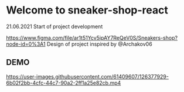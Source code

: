 # Welcome to sneaker-shop-react

21.06.2021 Start of project development

https://www.figma.com/file/ar1t51Ycv5ipAY7ReQeV0S/Sneakers-shop?node-id=0%3A1
Design of project inspired by @Archakov06

## DEMO
https://user-images.githubusercontent.com/61409607/126377929-6b02f2bb-4cfc-44c7-90a2-2ff1a25e82cb.mp4

